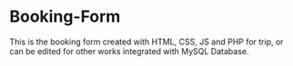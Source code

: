 # Booking-Form
This is the booking form created with HTML, CSS, JS and PHP for trip, or can be edited for other works integrated with MySQL Database. 
